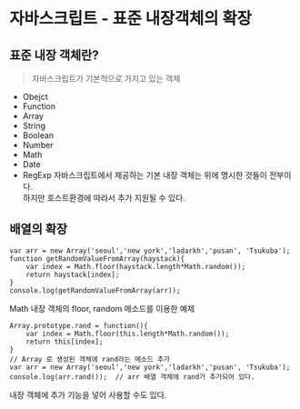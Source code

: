 # 자바스크립트 - 표준 내장객체의 확장

## 표준 내장 객체란?
> 자바스크립트가 기본적으로 가지고 있는 객체
- Obejct
- Function
- Array
- String
- Boolean
- Number
- Math
- Date
- RegExp
자바스크립트에서 제공하는 기본 내장 객체는 위에 명시한 것들이 전부이다.  
하지만 호스트환경에 따라서 추가 지원될 수 있다.

## 배열의 확장
```
var arr = new Array('seoul','new york','ladarkh','pusan', 'Tsukuba');
function getRandomValueFromArray(haystack){
    var index = Math.floor(haystack.length*Math.random());
    return haystack[index]; 
}
console.log(getRandomValueFromArray(arr));
```
Math 내장 객체의 floor, random 메소드를 이용한 예제

```
Array.prototype.rand = function(){
    var index = Math.floor(this.length*Math.random());
    return this[index];
}
// Array 로 생성된 객체에 rand라는 메소드 추가
var arr = new Array('seoul','new york','ladarkh','pusan', 'Tsukuba');
console.log(arr.rand());  // arr 배열 객체에 rand가 추가되어 있다.
```
내장 객체에 추가 기능을 넣어 사용할 수도 있다.
